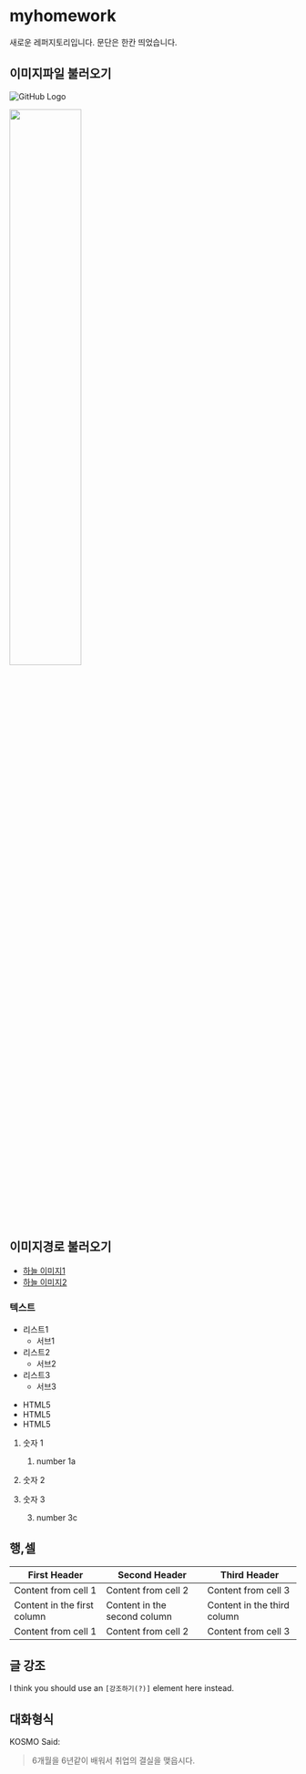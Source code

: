 # myhomework

새로운 레퍼지토리입니다.
문단은 한칸 띄었습니다.


## 이미지파일 불러오기

![GitHub Logo](https://cafeptthumb-phinf.pstatic.net/MjAxOTExMDhfMjkw/MDAxNTczMTczNzc4OTMw.jCjEleXMLg0fSQYNlPP3GinTLCW_UOxh4070aLol4l0g.XQwKqXsKD5z-C9t7seTROk6tZrxqs6CwA_R3yrAa3sgg.JPEG/externalFile.jpg?type=w800)


<img src = "https://cafeptthumb-phinf.pstatic.net/MjAxOTExMDhfMjkw/MDAxNTczMTczNzc4OTMw.jCjEleXMLg0fSQYNlPP3GinTLCW_UOxh4070aLol4l0g.XQwKqXsKD5z-C9t7seTROk6tZrxqs6CwA_R3yrAa3sgg.JPEG/externalFile.jpg?type=w800"
width = "50%">

## 이미지경로 불러오기
- [하늘 이미지1](./secondfile.md)
- [하늘 이미지2](secondfile.md)


### 텍스트

  - 리스트1
     - 서브1
  - 리스트2
     - 서브2
  - 리스트3
     - 서브3

<ul>
    <li> HTML5 </li> 
    <li> HTML5 </li> 
    <li> HTML5 </li> 
</ul>


1. 숫자 1 
      1. number 1a

2. 숫자 2
3. 숫자 3
     
     3. number 3c


## 행,셀

First Header | Second Header | Third Header
------------ | ------------- | -------------
Content from cell 1 | Content from cell 2 | Content from cell 3
Content in the first column | Content in the second column | Content in the third column
Content from cell 1 | Content from cell 2 | Content from cell 3

## 글 강조

I think you should use an
`[강조하기(?)]` element here instead.

## 대화형식

KOSMO Said:

> 6개월을 6년같이 배워서
> 취업의 결실을 맺읍시다.





